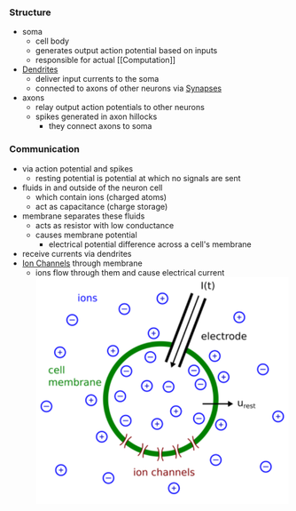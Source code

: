 ### Structure
+ soma
	+ cell body
	+ generates output action potential based on inputs
	+ responsible for actual [[Computation]]
+ [Dendrites](Dendrites.md)
	+ deliver input currents to the soma
	+ connected to axons of other neurons via [Synapses](Synapses.md)
+ axons
	+ relay output action potentials to other neurons
	+ spikes generated in axon hillocks
		+ they connect axons to soma

### Communication
+ via action potential and spikes
	+ resting potential is potential at which no signals are sent
+ fluids in and outside of the neuron cell
	+ which contain ions (charged atoms)
	+ act as capacitance (charge storage)
+ membrane separates these fluids
	+ acts as resistor with low conductance
	+ causes membrane potential
		+ electrical potential difference across a cell's membrane
+ receive currents via dendrites
+ [Ion Channels](Ion%20Channels.md) through membrane
	+ ions flow through them and cause electrical current
 ![](../../../../z_images/Pasted%20image%2020250616111048.png)
